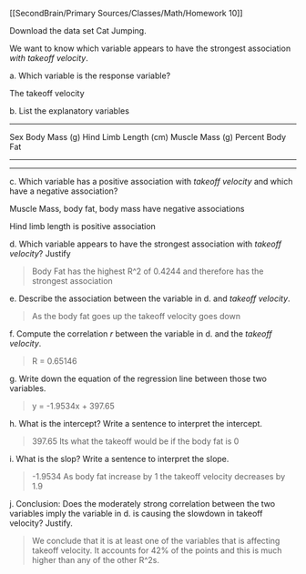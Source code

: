 [[SecondBrain/Primary Sources/Classes/Math/Homework 10]]

Download the data set Cat Jumping.

We want to know which variable appears to have the strongest association *with takeoff velocity*.

a.  Which variable is the response variable?

The takeoff velocity

b.  List the explanatory variables

  -------------------------------------------------------------------------------------
  Sex      Body Mass (g)   Hind Limb Length (cm)   Muscle Mass (g)   Percent Body Fat
  -------- --------------- ----------------------- ----------------- ------------------

  -------------------------------------------------------------------------------------

c.  Which variable has a positive association with *takeoff velocity* and which have a negative association?

Muscle Mass, body fat, body mass have negative associations

Hind limb length is positive association

d.  Which variable appears to have the strongest association with *takeoff velocity*? Justify

> Body Fat has the highest R\^2 of 0.4244 and therefore has the strongest association

e.  Describe the association between the variable in d. and *takeoff velocity*.

> As the body fat goes up the takeoff velocity goes down

f.  Compute the correlation *r* between the variable in d. and the *takeoff velocity*.

> R = 0.65146

g.  Write down the equation of the regression line between those two variables.

> y = -1.9534x + 397.65

h.  What is the intercept? Write a sentence to interpret the intercept.

> 397.65 Its what the takeoff would be if the body fat is 0

i.  What is the slop? Write a sentence to interpret the slope.

> -1.9534 As body fat increase by 1 the takeoff velocity decreases by 1.9

j.  Conclusion: Does the moderately strong correlation between the two variables imply the variable in d. is causing the slowdown in takeoff velocity? Justify.

> We conclude that it is at least one of the variables that is affecting takeoff velocity. It accounts for 42% of the points and this is much higher than any of the other R\^2s.
